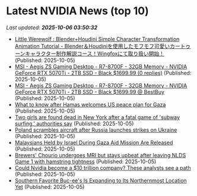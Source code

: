 # Latest NVIDIA News (top 10)
_Last updated: **2025-10-06 03:50:32**_

- [Little Werewolf : Blender+Houdini Simple Character Transformation Animation Tutorial - Blender＆Houdiniを使用したモフモフ可愛いカートゥーンキャラクター制作解説コース！Wingfoxにて取り扱い開始！](http://3dnchu.com/archives/little-werewolf-wingfox/) (Published: 2025-10-05)
- [MSI - Aegis ZS Gaming Desktop - R7-8700F - 32GB Memory - NVIDIA GeForce RTX 5070Ti - 2TB SSD - Black $1699.99 (0 replies)](https://slickdeals.net/f/18662506-msi-aegis-zs-gaming-desktop-r7-8700f-32gb-memory-nvidia-geforce-rtx-5070ti-2tb-ssd-black-1699-99) (Published: 2025-10-05)
- [MSI - Aegis ZS Gaming Desktop - R7-8700F - 32GB Memory - NVIDIA GeForce RTX 5070Ti - 2TB SSD - Black $1699.99 @ BestBuy](https://slickdeals.net/f/18662506-msi-aegis-zs-gaming-desktop-r7-8700f-32gb-memory-nvidia-geforce-rtx-5070ti-2tb-ssd-black-1699-99-bestbuy) (Published: 2025-10-05)
- [What to know after Hamas welcomes US peace plan for Gaza](https://biztoc.com/x/890ac2c321b9676d) (Published: 2025-10-05)
- [Two girls are found dead in New York after a fatal game of 'subway surfing,' authorities say](https://biztoc.com/x/f9e947adb016ae28) (Published: 2025-10-05)
- [Poland scrambles aircraft after Russia launches strikes on Ukraine](https://biztoc.com/x/21643142a4bbfd20) (Published: 2025-10-05)
- [Malaysians Held by Israel During Gaza Aid Mission Are Released](https://biztoc.com/x/d6ddf4da6876ed90) (Published: 2025-10-05)
- [Brewers' Chourio undergoes MRI but stays upbeat after leaving NLDS Game 1 with hamstring tightness](https://biztoc.com/x/234587c1d6819f77) (Published: 2025-10-05)
- [Could Nvidia become a $10 trillion company? These analysts see a path](https://biztoc.com/x/19dcabcd2d228c73) (Published: 2025-10-05)
- [Southern Favorite Buc-ee's Is Expanding to Its Northernmost Location Yet](https://biztoc.com/x/815a94e5f0b09531) (Published: 2025-10-05)
